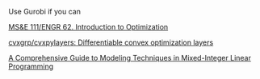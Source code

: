 Use Gurobi if you can

[MS&E 111/ENGR 62. Introduction to Optimization](https://web.stanford.edu/~ashishg/msande111/)

[cvxgrp/cvxpylayers: Differentiable convex optimization layers](https://github.com/cvxgrp/cvxpylayers)

[A Comprehensive Guide to Modeling Techniques in Mixed-Integer Linear Programming](https://towardsdatascience.com/a-comprehensive-guide-to-modeling-techniques-in-mixed-integer-linear-programming-3e96cc1bc03d#5120)


